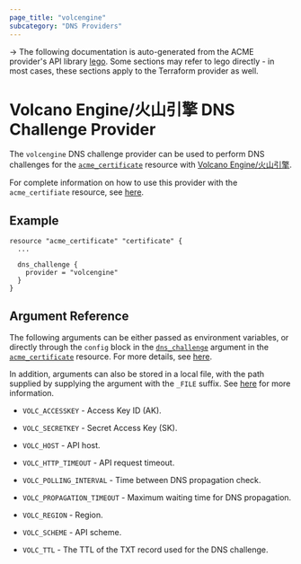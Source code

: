 ```yaml
---
page_title: "volcengine"
subcategory: "DNS Providers"
---
```


-> The following documentation is auto-generated from the ACME
provider's API library [lego](https://go-acme.github.io/lego/).  Some
sections may refer to lego directly - in most cases, these sections
apply to the Terraform provider as well.

# Volcano Engine/火山引擎 DNS Challenge Provider

The `volcengine` DNS challenge provider can be used to perform DNS challenges for
the [`acme_certificate`][resource-acme-certificate] resource with
[Volcano Engine/火山引擎](https://www.volcengine.com/).

[resource-acme-certificate]: ../resources/certificate.md

For complete information on how to use this provider with the `acme_certifiate`
resource, see [here][resource-acme-certificate-dns-challenges].

[resource-acme-certificate-dns-challenges]: ../resources/certificate.md#using-dns-challenges

## Example

```hcl
resource "acme_certificate" "certificate" {
  ...

  dns_challenge {
    provider = "volcengine"
  }
}
```
## Argument Reference

The following arguments can be either passed as environment variables, or
directly through the `config` block in the
[`dns_challenge`][resource-acme-certificate-dns-challenge-arg] argument in the
[`acme_certificate`][resource-acme-certificate] resource. For more details, see
[here][resource-acme-certificate-dns-challenges].

[resource-acme-certificate-dns-challenge-arg]: ../resources/certificate.md#dns_challenge

In addition, arguments can also be stored in a local file, with the path
supplied by supplying the argument with the `_FILE` suffix. See
[here][acme-certificate-file-arg-example] for more information.

[acme-certificate-file-arg-example]: ../resources/certificate.md#using-variable-files-for-provider-arguments

* `VOLC_ACCESSKEY` - Access Key ID (AK).
* `VOLC_SECRETKEY` - Secret Access Key (SK).

* `VOLC_HOST` - API host.
* `VOLC_HTTP_TIMEOUT` - API request timeout.
* `VOLC_POLLING_INTERVAL` - Time between DNS propagation check.
* `VOLC_PROPAGATION_TIMEOUT` - Maximum waiting time for DNS propagation.
* `VOLC_REGION` - Region.
* `VOLC_SCHEME` - API scheme.
* `VOLC_TTL` - The TTL of the TXT record used for the DNS challenge.


